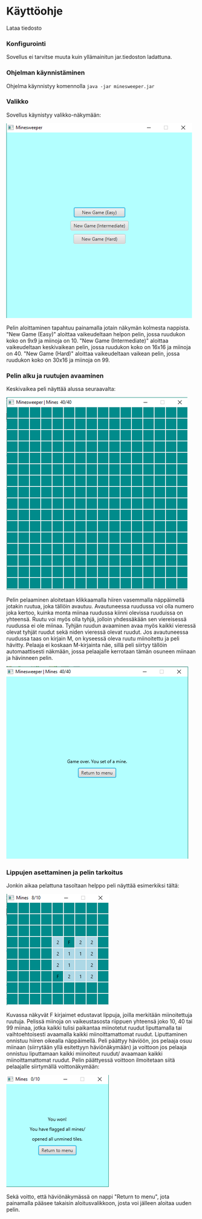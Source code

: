 # Käyttöohje

Lataa tiedosto []()

### Konfigurointi
Sovellus ei tarvitse muuta kuin yllämainitun jar.tiedoston ladattuna.

### Ohjelman käynnistäminen
Ohjelma käynnistyy komennolla ```java -jar minesweeper.jar```

### Valikko
Sovellus käynistyy valikko-näkymään:

![Valikkonäkymä](https://github.com/Viannaiv/otm-harjoitustyo/blob/master/dokumentaatio/kuvat/menu.PNG)

Pelin aloittaminen tapahtuu painamalla jotain näkymän kolmesta nappista. "New Game (Easy)" aloittaa vaikeudeltaan helpon pelin, jossa ruudukon koko on 9x9 ja miinoja on 10. "New Game (Intermediate)" aloittaa vaikeudeltaan keskivaikean pelin, jossa ruudukon koko on 16x16 ja miinoja on 40. "New Game (Hard)" aloittaa vaikeudeltaan vaikean pelin, jossa ruudukon koko on 30x16 ja miinoja on 99.

### Pelin alku ja ruutujen avaaminen
Keskivaikea peli näyttää alussa seuraavalta: 

![Pelin alku](https://github.com/Viannaiv/otm-harjoitustyo/blob/master/dokumentaatio/kuvat/starting.PNG)

Pelin pelaaminen aloitetaan klikkaamalla hiiren vasemmalla näppäimellä jotakin ruutua, joka tällöin avautuu.
Avautuneessa ruudussa voi olla numero joka kertoo, kuinka monta miinaa ruudussa kiinni olevissa ruuduissa on yhteensä. 
Ruutu voi myös olla tyhjä, jolloin yhdessäkään sen viereisessä ruudussa ei ole miinaa. Tyhjän ruudun avaaminen avaa myös kaikki vieressä olevat tyhjät ruudut sekä niden vieressä olevat ruudut. Jos avautuneessa ruudussa taas on kirjain M, on kyseessä oleva ruutu miinoitettu ja peli hävitty. Pelaaja ei koskaan M-kirjainta näe, sillä peli siirtyy tällöin automaattisesti näkmään, jossa pelaajalle kerrotaan tämän osuneen miinaan ja hävinneen pelin.

![Peli hävitty](https://github.com/Viannaiv/otm-harjoitustyo/blob/master/dokumentaatio/kuvat/gameover.PNG)

### Lippujen asettaminen ja pelin tarkoitus
Jonkin aikaa pelattuna tasoltaan helppo peli näyttää esimerkiksi tältä:

![Peli](https://github.com/Viannaiv/otm-harjoitustyo/blob/master/dokumentaatio/kuvat/playing.PNG)

Kuvassa näkyvät F kirjaimet edustavat lippuja, joilla merkitään miinoitettuja ruutuja. Pelissä miinoja on vaikeustasosta riippuen yhteensä joko 10, 40 tai 99 miinaa, jotka kaikki tulisi paikantaa miinotetut ruudut liputtamalla tai vaihtoehtoisesti avaamalla kaikki miinoittamattomat ruudut. Liputtaminen onnistuu hiiren oikealla näppäimellä. Peli päättyy häviöön, jos pelaaja osuu miinaan (siirrytään yllä esitettyyn häviönäkymään) ja voittoon jos pelaaja onnistuu liputtamaan kaikki miinoiteut ruudut/ avaamaan kaikki miinoittamattomat ruudut. Pelin päättyessä voittoon ilmoitetaan siitä pelaajalle siirtymällä voittonäkymään: 

![Peli voitettu](https://github.com/Viannaiv/otm-harjoitustyo/blob/master/dokumentaatio/kuvat/win.PNG)

Sekä voitto, että häviönäkymässä on nappi "Return to menu", jota painamalla pääsee takaisin aloitusvalikkoon, josta voi jälleen aloitaa uuden pelin.
